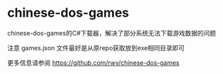 # chinese-dos-games

chinese-dos-games的C#下载器，解决了部分系统无法下载游戏数据的问题

注意
games.json 文件最好是从原repo获取放到exe相同目录即可

更多信息请参阅
https://github.com/rwv/chinese-dos-games
